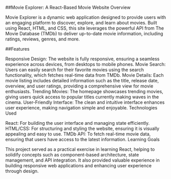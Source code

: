 ##Movie Explorer: A React-Based Movie Website
Overview

Movie Explorer is a dynamic web application designed to provide users with an engaging platform to discover, explore, and learn about movies. Built using React, HTML, and CSS, this site leverages the powerful API from The Movie Database (TMDb) to deliver up-to-date movie information, including ratings, reviews, genres, and more.

##Features

Responsive Design: The website is fully responsive, ensuring a seamless experience across devices, from desktops to mobile phones.
Movie Search: Users can easily search for their favorite movies using the search functionality, which fetches real-time data from TMDb.
Movie Details: Each movie listing includes detailed information such as the title, release date, overview, and user ratings, providing a comprehensive view for movie enthusiasts.
Trending Movies: The homepage showcases trending movies, giving users quick access to popular titles currently making waves in the cinema.
User-Friendly Interface: The clean and intuitive interface enhances user experience, making navigation simple and enjoyable.
Technologies Used

React: For building the user interface and managing state efficiently.
HTML/CSS: For structuring and styling the website, ensuring it is visually appealing and easy to use.
TMDb API: To fetch real-time movie data, ensuring that users have access to the latest information.
Learning Goals

This project served as a practical exercise in learning React, helping to solidify concepts such as component-based architecture, state management, and API integration. It also provided valuable experience in building responsive web applications and enhancing user experience through design.
